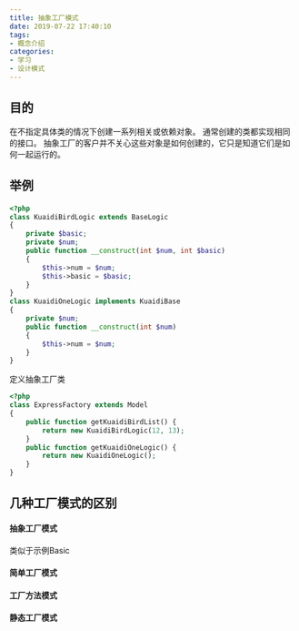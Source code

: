 ```yaml
---
title: 抽象工厂模式
date: 2019-07-22 17:40:10
tags: 
- 概念介绍
categories: 
- 学习
- 设计模式
---
```

## 目的
在不指定具体类的情况下创建一系列相关或依赖对象。 通常创建的类都实现相同的接口。 抽象工厂的客户并不关心这些对象是如何创建的，它只是知道它们是如何一起运行的。
## 举例
#### 
```php
<?php
class KuaidiBirdLogic extends BaseLogic
{
    private $basic;
    private $num;
    public function __construct(int $num, int $basic)
    {
        $this->num = $num;
        $this->basic = $basic;
    }
}
class KuaidiOneLogic implements KuaidiBase
{
    private $num;
    public function __construct(int $num)
    {
        $this->num = $num;
    }
}
```
定义抽象工厂类
```php
<?php
class ExpressFactory extends Model
{
    public function getKuaidiBirdList() {
        return new KuaidiBirdLogic(12, 13);
    }
    public function getKuaidiOneLogic() {
        return new KuaidiOneLogic();
    }
}

```
## 几种工厂模式的区别
#### 抽象工厂模式
类似于示例Basic
#### 简单工厂模式
#### 工厂方法模式
#### 静态工厂模式

